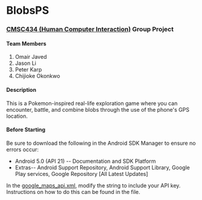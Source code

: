 BlobsPS
=======

### [CMSC434 (Human Computer Interaction)](http://cmsc434-f14.wikispaces.com/) Group Project
#### Team Members
1. Omair Javed
2. Jason Li
3. Peter Karp
4. Chijioke Okonkwo

#### Description
This is a Pokemon-inspired real-life exploration game where you can encounter, battle, and combine blobs through the use of the phone's GPS location.


#### Before Starting
Be sure to download the following in the Android SDK Manager to ensure no errors occur:
+ Android 5.0 (API 21) -- Documentation and SDK Platform
+ Extras-- Android Support Repository, Android Support Library, Google Play services, Google Repository [All Latest Updates] 


In the [google_maps_api.xml](https://github.com/OJ7/BlobsPS/blob/59e7cd93bd72c4170f968412069ae54b900cdb5a/app/src/debug/res/values/google_maps_api.xml), modify the string to include your API key. Instructions on how to do this can be found in the file.
